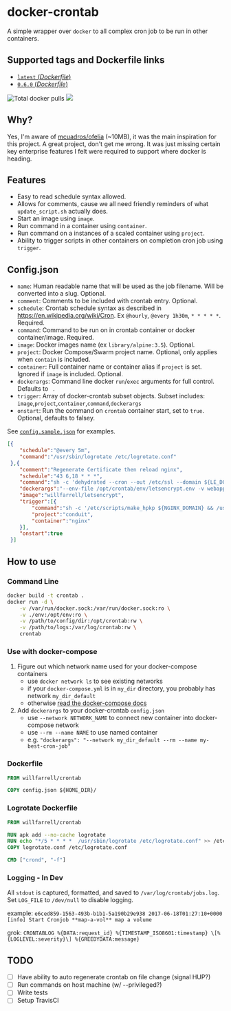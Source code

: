 # docker-crontab

A simple wrapper over `docker` to all complex cron job to be run in other containers.

## Supported tags and Dockerfile links

-	[`latest` (*Dockerfile*)](https://github.com/willfarrell/docker-crontab/blob/master/Dockerfile)
-	[`0.6.0` (*Dockerfile*)](https://github.com/willfarrell/docker-crontab/blob/0.6.0/Dockerfile)

![](https://img.shields.io/docker/pulls/willfarrell/crontab "Total docker pulls") [![](https://images.microbadger.com/badges/image/willfarrell/crontab.svg)](http://microbadger.com/images/willfarrell/crontab "Get your own image badge on microbadger.com")


## Why?
Yes, I'm aware of [mcuadros/ofelia](https://github.com/mcuadros/ofelia) (~10MB), it was the main inspiration for this project. 
A great project, don't get me wrong. It was just missing certain key enterprise features I felt were required to support where docker is heading.

## Features
- Easy to read schedule syntax allowed.
- Allows for comments, cause we all need friendly reminders of what `update_script.sh` actually does.
- Start an image using `image`.
- Run command in a container using `container`.
- Run command on a instances of a scaled container using `project`.
- Ability to trigger scripts in other containers on completion cron job using `trigger`.

## Config.json
- `name`: Human readable name that will be used as the job filename. Will be converted into a slug. Optional.
- `comment`: Comments to be included with crontab entry. Optional.
- `schedule`: Crontab schedule syntax as described in https://en.wikipedia.org/wiki/Cron. Ex `@hourly`, `@every 1h30m`, `* * * * *`. Required.
- `command`: Command to be run on in crontab container or docker container/image. Required.
- `image`: Docker images name (ex `library/alpine:3.5`). Optional.
- `project`: Docker Compose/Swarm project name. Optional, only applies when `contain` is included.
- `container`: Full container name or container alias if `project` is set. Ignored if `image` is included. Optional.
- `dockerargs`: Command line docker `run`/`exec` arguments for full control. Defaults to ` `.
- `trigger`: Array of docker-crontab subset objects. Subset includes: `image`,`project`,`container`,`command`,`dockerargs` 
- `onstart`: Run the command on `crontab` container start, set to `true`. Optional, defaults to falsey.

See [`config.sample.json`](https://github.com/willfarrell/docker-crontab/blob/master/config.sample.json) for examples.

```json
[{
 	"schedule":"@every 5m",
 	"command":"/usr/sbin/logrotate /etc/logrotate.conf"
 },{
 	"comment":"Regenerate Certificate then reload nginx",
 	"schedule":"43 6,18 * * *",
 	"command":"sh -c 'dehydrated --cron --out /etc/ssl --domain ${LE_DOMAIN} --challenge dns-01 --hook dehydrated-dns'",
 	"dockerargs":"--env-file /opt/crontab/env/letsencrypt.env -v webapp_nginx_tls_cert:/etc/ssl -v webapp_nginx_acme_challenge:/var/www/.well-known/acme-challenge",
 	"image":"willfarrell/letsencrypt",
 	"trigger":[{
 		"command":"sh -c '/etc/scripts/make_hpkp ${NGINX_DOMAIN} && /usr/sbin/nginx -t && /usr/sbin/nginx -s reload'",
 		"project":"conduit",
 		"container":"nginx"
 	}],
 	"onstart":true
 }]
```

## How to use

### Command Line

```bash
docker build -t crontab .
docker run -d \
    -v /var/run/docker.sock:/var/run/docker.sock:ro \
    -v ./env:/opt/env:ro \
    -v /path/to/config/dir:/opt/crontab:rw \
    -v /path/to/logs:/var/log/crontab:rw \
    crontab
```

### Use with docker-compose

1. Figure out which network name used for your docker-compose containers
	* use `docker network ls` to see existing networks
	* if your `docker-compose.yml` is in `my_dir` directory, you probably has network `my_dir_default`
	* otherwise [read the docker-compose docs](https://docs.docker.com/compose/networking/)
2. Add `dockerargs` to your docker-crontab `config.json`
	* use `--network NETWORK_NAME` to connect new container into docker-compose network
	* use `--rm --name NAME` to use named container
	* e.g. `"dockerargs": "--network my_dir_default --rm --name my-best-cron-job"`

### Dockerfile

```Dockerfile
FROM willfarrell/crontab

COPY config.json ${HOME_DIR}/

```

### Logrotate Dockerfile

```Dockerfile
FROM willfarrell/crontab

RUN apk add --no-cache logrotate
RUN echo "*/5 *	* * *  /usr/sbin/logrotate /etc/logrotate.conf" >> /etc/crontabs/logrotate
COPY logrotate.conf /etc/logrotate.conf

CMD ["crond", "-f"]
```

### Logging - In Dev

All `stdout` is captured, formatted, and saved to `/var/log/crontab/jobs.log`. Set `LOG_FILE` to `/dev/null` to disable logging.

example: `e6ced859-1563-493b-b1b1-5a190b29e938 2017-06-18T01:27:10+0000 [info] Start Cronjob **map-a-vol** map a volume`

grok: `CRONTABLOG %{DATA:request_id} %{TIMESTAMP_ISO8601:timestamp} \[%{LOGLEVEL:severity}\] %{GREEDYDATA:message}`

## TODO
- [ ] Have ability to auto regenerate crontab on file change (signal HUP?)
- [ ] Run commands on host machine (w/ --privileged?)
- [ ] Write tests
- [ ] Setup TravisCI
